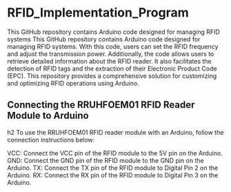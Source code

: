# RFID_Implementation_Program
This GitHub repository contains Arduino code designed for managing RFID systems
This GitHub repository contains Arduino code designed for managing RFID systems. With this code, users can set the RFID frequency and adjust the transmission power. Additionally, the code allows users to retrieve detailed information about the RFID reader. It also facilitates the detection of RFID tags and the extraction of their Electronic Product Code (EPC). This repository provides a comprehensive solution for customizing and optimizing RFID operations using Arduino.

<h2>Connecting the RRUHFOEM01 RFID Reader Module to Arduino</h2>h2
To use the RRUHFOEM01 RFID reader module with an Arduino, follow the connection instructions below:

VCC: Connect the VCC pin of the RFID module to the 5V pin on the Arduino.
GND: Connect the GND pin of the RFID module to the GND pin on the Arduino.
TX: Connect the TX pin of the RFID module to Digital Pin 2 on the Arduino.
RX: Connect the RX pin of the RFID module to Digital Pin 3 on the Arduino.
